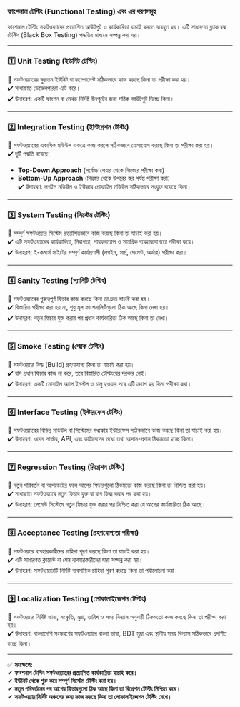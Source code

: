 ### **ফাংশনাল টেস্টিং (Functional Testing) এবং এর ধরণসমূহ**  

ফাংশনাল টেস্টিং সফটওয়্যারের প্রত্যাশিত আউটপুট ও কার্যকারিতা যাচাই করতে ব্যবহৃত হয়। এটি সাধারণত ব্ল্যাক বক্স টেস্টিং (Black Box Testing) পদ্ধতির মাধ্যমে সম্পন্ন করা হয়।  

---

### **1️⃣ Unit Testing (ইউনিট টেস্টিং)**  
📌 সফটওয়্যারের ক্ষুদ্রতম ইউনিট বা কম্পোনেন্ট সঠিকভাবে কাজ করছে কিনা তা পরীক্ষা করা হয়।  
✔️ সাধারণত ডেভেলপাররা এটি করে।  
✔️ উদাহরণ: একটি ফাংশন বা মেথড নির্দিষ্ট ইনপুটের জন্য সঠিক আউটপুট দিচ্ছে কিনা।  

---

### **2️⃣ Integration Testing (ইন্টিগ্রেশন টেস্টিং)**  
📌 সফটওয়্যারের একাধিক মডিউল একত্রে কাজ করলে সঠিকভাবে যোগাযোগ করছে কিনা তা পরীক্ষা করা হয়।  
✔️ দুটি পদ্ধতি রয়েছে:  
   - **Top-Down Approach** (সর্বোচ্চ লেয়ার থেকে নিম্নস্তরে পরীক্ষা করা)  
   - **Bottom-Up Approach** (নিম্নস্তর থেকে উপরের স্তর পর্যন্ত পরীক্ষা করা)  
✔️ উদাহরণ: লগইন মডিউল ও ইউজার প্রোফাইল মডিউল সঠিকভাবে সংযুক্ত রয়েছে কিনা।  

---

### **3️⃣ System Testing (সিস্টেম টেস্টিং)**  
📌 সম্পূর্ণ সফটওয়্যার সিস্টেম প্রত্যাশিতভাবে কাজ করছে কিনা তা যাচাই করা হয়।  
✔️ এটি সফটওয়্যারের কার্যকারিতা, নিরাপত্তা, পারফরম্যান্স ও সামগ্রিক ব্যবহারযোগ্যতা পরীক্ষা করে।  
✔️ উদাহরণ: ই-কমার্স সাইটের সম্পূর্ণ কার্যপ্রণালী (লগইন, সার্চ, পেমেন্ট, অর্ডার) পরীক্ষা করা।  

---

### **4️⃣ Sanity Testing (স্যানিটি টেস্টিং)**  
📌 সফটওয়্যারের গুরুত্বপূর্ণ ফিচার কাজ করছে কিনা তা দ্রুত যাচাই করা হয়।  
✔️ বিস্তারিত পরীক্ষা করা হয় না, শুধু মূল ফাংশনালিটিগুলো ঠিক আছে কিনা দেখা হয়।  
✔️ উদাহরণ: নতুন ফিচার যুক্ত করার পর প্রধান কার্যকারিতা ঠিক আছে কিনা তা দেখা।  

---

### **5️⃣ Smoke Testing (স্মোক টেস্টিং)**  
📌 সফটওয়্যার বিল্ড (Build) গ্রহণযোগ্য কিনা তা যাচাই করা হয়।  
✔️ যদি প্রধান ফিচার কাজ না করে, তবে বিস্তারিত টেস্টিংয়ের দরকার নেই।  
✔️ উদাহরণ: একটি মোবাইল অ্যাপ ইনস্টল ও চালু হওয়ার পরে এটি ক্র্যাশ হয় কিনা পরীক্ষা করা।  

---

### **6️⃣ Interface Testing (ইন্টারফেস টেস্টিং)**  
📌 সফটওয়্যারের বিভিন্ন মডিউল বা সিস্টেমের মধ্যকার ইন্টারফেস সঠিকভাবে কাজ করছে কিনা তা যাচাই করা হয়।  
✔️ উদাহরণ: ওয়েব সার্ভার, API, এবং ডাটাবেসের মধ্যে তথ্য আদান-প্রদান ঠিকমতো হচ্ছে কিনা।  

---

### **7️⃣ Regression Testing (রিগ্রেশন টেস্টিং)**  
📌 নতুন পরিবর্তন বা আপডেটের ফলে আগের ফিচারগুলো ঠিকমতো কাজ করছে কিনা তা নিশ্চিত করা হয়।  
✔️ সাধারণত সফটওয়্যারে নতুন ফিচার যুক্ত বা বাগ ফিক্স করার পর করা হয়।  
✔️ উদাহরণ: পেমেন্ট সিস্টেমে নতুন ফিচার যুক্ত করার পর নিশ্চিত করা যে আগের কার্যকারিতা ঠিক আছে।  

---

### **8️⃣ Acceptance Testing (গ্রহণযোগ্যতা পরীক্ষা)**  
📌 সফটওয়্যার ব্যবহারকারীদের চাহিদা পূরণ করছে কিনা তা যাচাই করা হয়।  
✔️ এটি সাধারণত ক্লায়েন্ট বা শেষ ব্যবহারকারীদের দ্বারা সম্পন্ন করা হয়।  
✔️ উদাহরণ: সফটওয়্যারটি নির্দিষ্ট ব্যবসায়িক চাহিদা পূরণ করছে কিনা তা পর্যালোচনা করা।  

---

### **9️⃣ Localization Testing (লোকালাইজেশন টেস্টিং)**  
📌 সফটওয়্যার নির্দিষ্ট ভাষা, সংস্কৃতি, মুদ্রা, তারিখ ও সময় বিন্যাস অনুযায়ী ঠিকমতো কাজ করছে কিনা তা পরীক্ষা করা হয়।  
✔️ উদাহরণ: বাংলাদেশি সংস্করণের সফটওয়্যারে বাংলা ভাষা, BDT মুদ্রা এবং স্থানীয় সময় বিন্যাস সঠিকভাবে প্রদর্শিত হচ্ছে কিনা।  

---

✅ **সংক্ষেপে:**  
✔ **ফাংশনাল টেস্টিং সফটওয়্যারের প্রত্যাশিত কার্যকারিতা যাচাই করে।**  
✔ **ইউনিট থেকে শুরু করে সম্পূর্ণ সিস্টেম টেস্টিং করা হয়।**  
✔ **নতুন পরিবর্তনের পর আগের ফিচারগুলো ঠিক আছে কিনা তা রিগ্রেশন টেস্টিং নিশ্চিত করে।**  
✔ **সফটওয়্যার নির্দিষ্ট অঞ্চলের জন্য কাজ করছে কিনা তা লোকালাইজেশন টেস্টিং দেখে।**  
